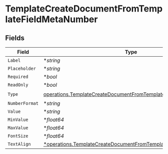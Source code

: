 # TemplateCreateDocumentFromTemplateFieldMetaNumber


## Fields

| Field                                                                                                                                                | Type                                                                                                                                                 | Required                                                                                                                                             | Description                                                                                                                                          |
| ---------------------------------------------------------------------------------------------------------------------------------------------------- | ---------------------------------------------------------------------------------------------------------------------------------------------------- | ---------------------------------------------------------------------------------------------------------------------------------------------------- | ---------------------------------------------------------------------------------------------------------------------------------------------------- |
| `Label`                                                                                                                                              | **string*                                                                                                                                            | :heavy_minus_sign:                                                                                                                                   | N/A                                                                                                                                                  |
| `Placeholder`                                                                                                                                        | **string*                                                                                                                                            | :heavy_minus_sign:                                                                                                                                   | N/A                                                                                                                                                  |
| `Required`                                                                                                                                           | **bool*                                                                                                                                              | :heavy_minus_sign:                                                                                                                                   | N/A                                                                                                                                                  |
| `ReadOnly`                                                                                                                                           | **bool*                                                                                                                                              | :heavy_minus_sign:                                                                                                                                   | N/A                                                                                                                                                  |
| `Type`                                                                                                                                               | [operations.TemplateCreateDocumentFromTemplateFieldMetaTypeNumber](../../models/operations/templatecreatedocumentfromtemplatefieldmetatypenumber.md) | :heavy_check_mark:                                                                                                                                   | N/A                                                                                                                                                  |
| `NumberFormat`                                                                                                                                       | **string*                                                                                                                                            | :heavy_minus_sign:                                                                                                                                   | N/A                                                                                                                                                  |
| `Value`                                                                                                                                              | **string*                                                                                                                                            | :heavy_minus_sign:                                                                                                                                   | N/A                                                                                                                                                  |
| `MinValue`                                                                                                                                           | **float64*                                                                                                                                           | :heavy_minus_sign:                                                                                                                                   | N/A                                                                                                                                                  |
| `MaxValue`                                                                                                                                           | **float64*                                                                                                                                           | :heavy_minus_sign:                                                                                                                                   | N/A                                                                                                                                                  |
| `FontSize`                                                                                                                                           | **float64*                                                                                                                                           | :heavy_minus_sign:                                                                                                                                   | N/A                                                                                                                                                  |
| `TextAlign`                                                                                                                                          | [*operations.TemplateCreateDocumentFromTemplateTextAlign6](../../models/operations/templatecreatedocumentfromtemplatetextalign6.md)                  | :heavy_minus_sign:                                                                                                                                   | N/A                                                                                                                                                  |